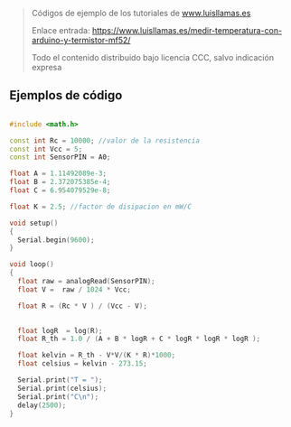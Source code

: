 > Códigos de ejemplo de los tutoriales de www.luisllamas.es
>
> Enlace entrada: https://www.luisllamas.es/medir-temperatura-con-arduino-y-termistor-mf52/
>
> Todo el contenido distribuido bajo licencia CCC, salvo indicación expresa


## Ejemplos de código
```cpp
#include <math.h>

const int Rc = 10000; //valor de la resistencia
const int Vcc = 5;
const int SensorPIN = A0;

float A = 1.11492089e-3;
float B = 2.372075385e-4;
float C = 6.954079529e-8;

float K = 2.5; //factor de disipacion en mW/C

void setup()
{
  Serial.begin(9600);
}

void loop() 
{
  float raw = analogRead(SensorPIN);
  float V =  raw / 1024 * Vcc;

  float R = (Rc * V ) / (Vcc - V);
  

  float logR  = log(R);
  float R_th = 1.0 / (A + B * logR + C * logR * logR * logR );

  float kelvin = R_th - V*V/(K * R)*1000;
  float celsius = kelvin - 273.15;

  Serial.print("T = ");
  Serial.print(celsius);
  Serial.print("C\n");
  delay(2500);
}
```


